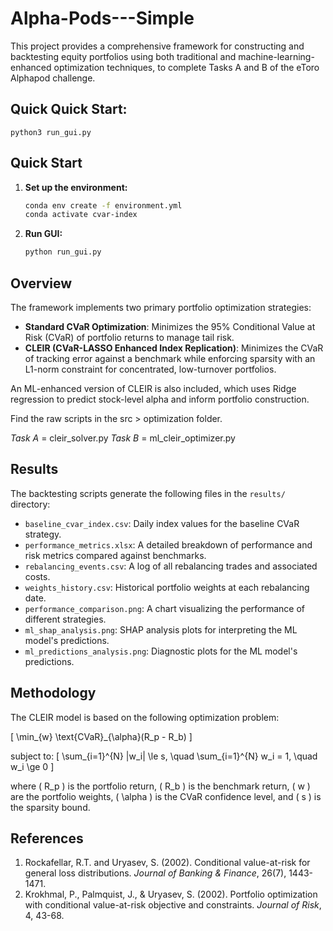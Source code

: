 # Alpha-Pods---Simple

This project provides a comprehensive framework for constructing and backtesting equity portfolios using both traditional and machine-learning-enhanced optimization techniques, to complete Tasks A and B of the eToro Alphapod challenge.

## Quick Quick Start:
```
python3 run_gui.py
```

## Quick Start

1.  **Set up the environment:**
    ```bash
    conda env create -f environment.yml
    conda activate cvar-index
    ```

2.  **Run GUI:**
    ```bash
    python run_gui.py
    ```


## Overview

The framework implements two primary portfolio optimization strategies:

*   **Standard CVaR Optimization**: Minimizes the 95% Conditional Value at Risk (CVaR) of portfolio returns to manage tail risk.
*   **CLEIR (CVaR-LASSO Enhanced Index Replication)**: Minimizes the CVaR of tracking error against a benchmark while enforcing sparsity with an L1-norm constraint for concentrated, low-turnover portfolios.

An ML-enhanced version of CLEIR is also included, which uses Ridge regression to predict stock-level alpha and inform portfolio construction.

Find the raw scripts in the src > optimization folder.

*Task A* = cleir_solver.py
*Task B* = ml_cleir_optimizer.py

## Results

The backtesting scripts generate the following files in the `results/` directory:

*   `baseline_cvar_index.csv`: Daily index values for the baseline CVaR strategy.
*   `performance_metrics.xlsx`: A detailed breakdown of performance and risk metrics compared against benchmarks.
*   `rebalancing_events.csv`: A log of all rebalancing trades and associated costs.
*   `weights_history.csv`: Historical portfolio weights at each rebalancing date.
*   `performance_comparison.png`: A chart visualizing the performance of different strategies.
*   `ml_shap_analysis.png`: SHAP analysis plots for interpreting the ML model's predictions.
*   `ml_predictions_analysis.png`: Diagnostic plots for the ML model's predictions.

## Methodology

The CLEIR model is based on the following optimization problem:

\[ \min_{w} \text{CVaR}_{\alpha}(R_p - R_b) \]

subject to:
\[ \sum_{i=1}^{N} |w_i| \le s, \quad \sum_{i=1}^{N} w_i = 1, \quad w_i \ge 0 \]

where \( R_p \) is the portfolio return, \( R_b \) is the benchmark return, \( w \) are the portfolio weights, \( \alpha \) is the CVaR confidence level, and \( s \) is the sparsity bound.

## References

1.  Rockafellar, R.T. and Uryasev, S. (2002). Conditional value-at-risk for general loss distributions. *Journal of Banking & Finance*, 26(7), 1443-1471.
2.  Krokhmal, P., Palmquist, J., & Uryasev, S. (2002). Portfolio optimization with conditional value-at-risk objective and constraints. *Journal of Risk*, 4, 43-68.
